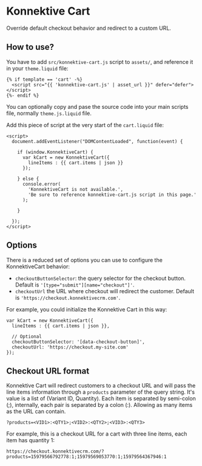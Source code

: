 # Konnektive Cart

Override default checkout behavior and redirect to a custom URL.



## How to use?

You have to add `src/konnektive-cart.js` script to `assets/`, and reference it
in your `theme.liquid` file:

```
{% if template == 'cart' -%}
  <script src="{{ 'konnektive-cart.js' | asset_url }}" defer="defer"></script>
{%- endif %}
```

You can optionally copy and pase the source code into your main scripts file,
normally `theme.js.liquid` file.

Add this piece of script at the very start of the `cart.liquid` file:

```
<script>
  document.addEventListener("DOMContentLoaded", function(event) {

    if (window.KonnektiveCart) {
      var kCart = new KonnektiveCart({
        lineItems : {{ cart.items | json }}
      });

    } else {
      console.error(
        'KonnektiveCart is not available.',
        'Be sure to reference konnektive-cart.js script in this page.'
      );

    }

  });
</script>
```



## Options

There is a reduced set of options you can use to configure the KonnektiveCart behavior:

- `checkoutButtonSelector`: the query selector for the checkout button. Default is `'[type="submit"][name="checkout"]'`.
- `checkoutUrl` the URL where checkout will redirect the customer. Default is `'https://checkout.konnektivecrm.com'`.

For example, you could initialize the Konnektive Cart in this way:

```
var kCart = new KonnektiveCart({
  lineItems : {{ cart.items | json }},

  // Optional
  checkoutButtonSelector: '[data-checkout-button]',
  checkoutUrl: 'https://checkout.my-site.com'
});
```



## Checkout URL format

Konnektive Cart will redirect customers to a checkout URL and will pass the line
items information through a `products` parameter of the query string. It's value
is a list of (Variant ID, Quantity). Each item is separated by semi-colon (;),
internally, each pair is separated by a colon (:). Allowing as many items as the
URL can contain.

```
?products=<VID1>:<QTY1>;<VID2>:<QTY2>;<VID3>:<QTY3>
```

For example, this is a checkout URL for a cart with three line items, each item
has quantity 1:

```
https://checkout.konnektivecrm.com/?products=15979566792778:1;15979569053770:1;15979564367946:1
```
